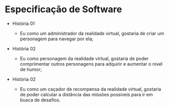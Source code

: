 # Especificação de Software
- História 01
  - Eu como um administrador da realidade virtual, gostaria de criar um personagem para navegar por ela;

- História 02
  - Eu como personagem da realidade virtual, gostaria de poder comprimentar outros personagens para adquirir e aumentar o nível de humor;

- História 02
  - Eu como um caçador de recompensa da realidade virtual, gostaria de poder calcular a distância das missões possíveis para ir em busca de desafios.
